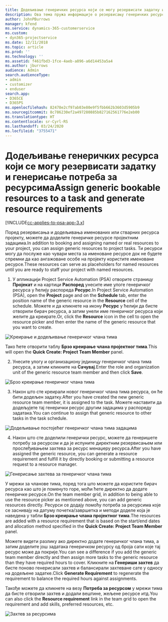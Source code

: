 ```yaml
---
title: Додељивање генеричких ресурса који се могу резервисати задатку и пројектном тиму
description: Ова тема пружа информације о резервисању генеричких ресурса за задатке и тимове пројекта.
author: JohnPBurrows
manager: kfend
ms.service: dynamics-365-customerservice
ms.custom:
- dyn365-projectservice
ms.date: 12/11/2018
ms.topic: article
ms.prod: ''
ms.technology: ''
ms.assetid: f461fbd3-1fce-4aeb-a896-a6d14453a5a4
ms.author: jburrows
audience: Admin
search.audienceType:
- admin
- customizer
- enduser
search.app:
- D365CE
- D365PS
ms.openlocfilehash: 82478e2cf97ab03e80e9f5fbb662b3603d5905b9
ms.sourcegitcommit: 8c786230ef2a497280885b827162561776e2eb00
ms.translationtype: HT
ms.contentlocale: sr-Cyrl-RS
ms.lasthandoff: 03/24/2020
ms.locfileid: "3755471"
---
```

# <a name="assign-generic-bookable-resources-to-a-task-and-generate-resource-requirements"></a><span data-ttu-id="be109-103">Додељивање генеричких ресурса који се могу резервисати задатку и генерисање потреба за ресурсима</span><span class="sxs-lookup"><span data-stu-id="be109-103">Assign generic bookable resources to a task and generate resource requirements</span></span> 

[!INCLUDE[cc-applies-to-psa-app-3.x](../includes/cc-applies-to-psa-app-3x.md)]

<span data-ttu-id="be109-104">Поред резервисања и додељивања именованих или стварних ресурса пројекту, можете да доделите генеричке ресурсе пројектним задацима.</span><span class="sxs-lookup"><span data-stu-id="be109-104">In addition to booking and assigning named or real resources to your project, you can assign generic resources to project tasks.</span></span> <span data-ttu-id="be109-105">Ти ресурси могу да послуже као чувари места за именоване ресурсе док не будете спремни да као ангажоване особе на пројекту користите именоване ресурсе.</span><span class="sxs-lookup"><span data-stu-id="be109-105">These resources can serve as placeholders for named resources until you are ready to staff your project with named resources.</span></span> 

1. <span data-ttu-id="be109-106">У апликацији Project Service Automation (PSA) отворите страницу **Пројекат** и на картици **Распоред** унесите име улоге генеричког ресурса у ћелију распореда **Ресурс**.</span><span class="sxs-lookup"><span data-stu-id="be109-106">In Project Service Automation (PSA), open the **Project** page and on the **Schedule** tab, enter the position name of the generic resource in the **Resource** cell of the schedule.</span></span> <span data-ttu-id="be109-107">Можете и да кликнете на икону **Ресурс** у ћелији да бисте отворили бирач ресурса, а затим унели име генеричког ресурса који желите да креирате.</span><span class="sxs-lookup"><span data-stu-id="be109-107">Or, click the **Resource** icon in the cell to open the resource picker and then enter the name of the generic resource that you want to create.</span></span>

![Креирање и додељивање генеричког члана тима](media/RM-how-to-9.png)

<span data-ttu-id="be109-109">Тако ћете отворити таблу **Брзо креирање члана пројектног тима**.</span><span class="sxs-lookup"><span data-stu-id="be109-109">This will open the **Quick Create: Project Team Member** panel.</span></span> 

2. <span data-ttu-id="be109-110">Унесите улогу и организациону јединицу генеричког члана тима ресурса, а затим кликните на **Сачувај**.</span><span class="sxs-lookup"><span data-stu-id="be109-110">Enter the role and organization unit of the generic resource team member and then click **Save**.</span></span>

![Брзо креирање генеричког члана тима](media/RM-how-to-10.png)

3. <span data-ttu-id="be109-112">Након што сте креирали новог генеричког члана тима ресурса, он ће бити додељен задатку.</span><span class="sxs-lookup"><span data-stu-id="be109-112">After you have created the new generic resource team member, it is assigned to the task.</span></span> <span data-ttu-id="be109-113">Можете наставити да додељујете тај генерички ресурс другим задацима у распореду задатака.</span><span class="sxs-lookup"><span data-stu-id="be109-113">You can continue to assign that generic resource to other tasks in the task schedule.</span></span>

![Додељивање постојећег генеричког члана тима задацима](media/RM-how-to-11.png)

4. <span data-ttu-id="be109-115">Након што сте доделили генерички ресурс, можете да генеришете потребу за ресурсом и да је испуните директним резервисањем или прослеђивањем захтева за ресурс менаџеру ресурса.</span><span class="sxs-lookup"><span data-stu-id="be109-115">After you have assigned the generic resource, you can generate a resource requirement and fulfill it by directly booking or submitting a resource request to a resource manager.</span></span>

![Генерисање захтева за генеричког члана тима](media/RM-how-to-12.png)

<span data-ttu-id="be109-117">У мрежи за чланове тима, поред тога што можете да користите бирач ресурса као што је поменуто горе, моћи ћете директно да додате генеричке ресурсе.</span><span class="sxs-lookup"><span data-stu-id="be109-117">On the team member grid, in addition to being able to use the resource picker as mentioned above, you can add generic resources directly.</span></span> <span data-ttu-id="be109-118">Ресурси се додају помоћу потреба за ресурсима које се заснивају на датуму почетка/завршетка и методи доделе која је наведена у табли **Брзо креирање члана пројектног тима**.</span><span class="sxs-lookup"><span data-stu-id="be109-118">The resources are added with a resource requirement that is based on the start/end dates and allocation method specified in the **Quick Create: Project Team Member** panel.</span></span>

<span data-ttu-id="be109-119">Можете видети разлику ако директно додате генеричког члана тима, а затим доделите још задатака генеричком ресурсу од броја сати које тај ресурс може да покрије.</span><span class="sxs-lookup"><span data-stu-id="be109-119">You can see a difference if you add the generic team member directly and then assign more tasks to the generic resource than they have required hours to cover.</span></span> <span data-ttu-id="be109-120">Кликните на **Генериши захтев** да бисте поново генерисали захтев и балансирали захтеване сате у односу на додељене задатке.</span><span class="sxs-lookup"><span data-stu-id="be109-120">Click **Generate Requirement** to regenerate the requirement to balance the required hours against assignments.</span></span>

<span data-ttu-id="be109-121">Такође можете да кликнете на везу **Потреба за ресурсом** у мрежи тима да бисте отворили захтев и додали вештине, жељене ресурсе итд.</span><span class="sxs-lookup"><span data-stu-id="be109-121">You can also click the **Resource requirement** link in the team grid to open the requirement and add skills, preferred resources, etc.</span></span>

![Захтев за ресурсима](media/RM-how-to-13.png)

